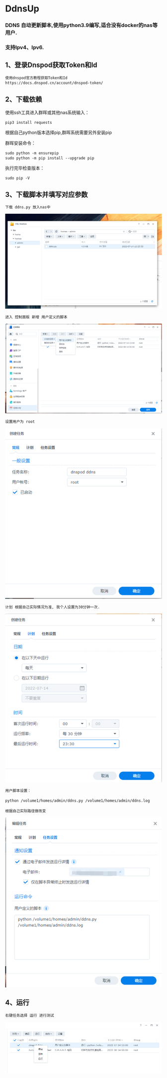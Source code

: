 # DdnsUp
### DDNS 自动更新脚本,使用python3.9编写,适合没有docker的nas等用户.</br>
### 支持Ipv4、Ipv6.
## 1、登录Dnspod获取Token和Id
    使用dnspod官方教程获取Token和Id
    https://docs.dnspod.cn/account/dnspod-token/
## 2、下载依赖
使用ssh工具进入群晖或其他nas系统输入：

    pip3 install requests

根据自己python版本选择pip,群晖系统需要另外安装pip

群晖安装命令：

    sudo python -m ensurepip
    sudo python -m pip install --upgrade pip

执行完毕检查版本：

    sudo pip -V
    
## 3、下载脚本并填写对应参数
    下载 ddns.py 放入nas中
![image](images/ddns1.png)

    进入 控制面板 新增 用户定义的脚本

![image](images/ddns2.png)

    设置用户为 root

![image](images/ddns3.png)

    计划 根据自己实际情况为准, 我个人设置为30分钟一次.

![image](images/ddns4.png) </br>

    用户脚本设置：

    python /volume1/homes/admin/ddns.py /volume1/homes/admin/ddns.log

    根据自己实际路径做改变
    
![image](images/ddns5.png)

## 4、运行
    
    右键任务选择 运行 进行测试

![image](images/ddns6.png)

